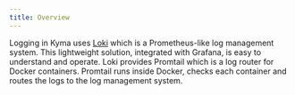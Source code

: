 ```yaml
---
title: Overview
---
```


Logging in Kyma uses [Loki](https://github.com/grafana/loki) which is a Prometheus-like log management system. This lightweight solution, integrated with Grafana, is easy to understand and operate. Loki provides Promtail which is a log router for Docker containers. Promtail runs inside Docker, checks each container and routes the logs to the log management system.
